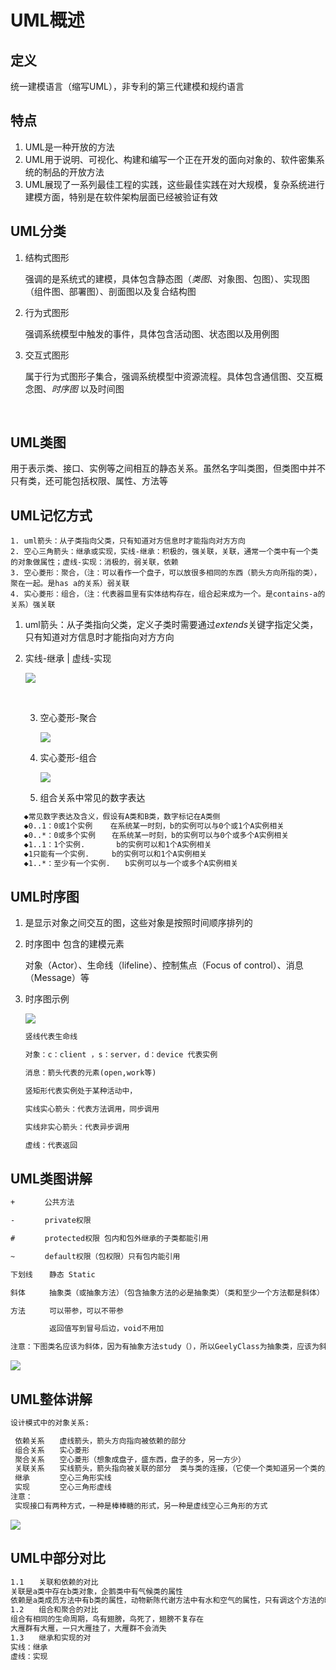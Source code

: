 # UML概述



## 定义

统一建模语言（缩写UML），非专利的第三代建模和规约语言

## 特点

1. UML是一种开放的方法
2. UML用于说明、可视化、构建和编写一个正在开发的面向对象的、软件密集系统的制品的开放方法
3. UML展现了一系列最佳工程的实践，这些最佳实践在对大规模，复杂系统进行建模方面，特别是在软件架构层面已经被验证有效

## UML分类

1. 结构式图形

   强调的是系统式的建模，具体包含静态图（*类图*、对象图、包图）、实现图（组件图、部署图）、剖面图以及复合结构图

2. 行为式图形

    强调系统模型中触发的事件，具体包含活动图、状态图以及用例图

3. 交互式图形

   属于行为式图形子集合，强调系统模型中资源流程。具体包含通信图、交互概念图、*时序图*  以及时间图

   ​

## UML类图

用于表示类、接口、实例等之间相互的静态关系。虽然名字叫类图，但类图中并不只有类，还可能包括权限、属性、方法等

## UML记忆方式

```text
1. uml箭头：从子类指向父类，只有知道对方信息时才能指向对方方向
2. 空心三角箭头：继承或实现，实线-继承：积极的，强关联，关联，通常一个类中有一个类的对象做属性；虚线-实现：消极的，弱关联，依赖
3. 空心菱形：聚合，（注：可以看作一个盘子，可以放很多相同的东西（箭头方向所指的类），聚在一起。是has a的关系）弱关联
4. 实心菱形：组合，（注：代表器皿里有实体结构存在，组合起来成为一个。是contains-a的关系）强关联
```

1. uml箭头：从子类指向父类，定义子类时需要通过*extends*关键字指定父类，只有知道对方信息时才能指向对方方向

2. 实线-继承 | 虚线-实现

   ![](./static/sx.png)

   ​

   3. 空心菱形-聚合

      ![](./static/jh.png)

   4. 实心菱形-组合

      ![](./static/zh.png)

   5. 组合关系中常见的数字表达
   
``` tex
   ◆常见数字表达及含义，假设有A类和B类，数字标记在A类侧
   ◆0..1：0或1个实例    在系统某一时刻，b的实例可以与0个或1个A实例相关
   ◆0..*：0或多个实例　  在系统某一时刻，b的实例可以与0个或多个A实例相关
   ◆1..1：1个实例.       b的实例可以和1个A实例相关
   ◆1只能有一个实例.     b的实例可以和1个A实例相关
   ◆1..*：至少有一个实例.　　b实例可以与一个或多个A实例相关
```

## UML时序图

1. 是显示对象之间交互的图，这些对象是按照时间顺序排列的

2. 时序图中 包含的建模元素

   对象（Actor）、生命线（lifeline）、控制焦点（Focus of control）、消息（Message）等

3. 时序图示例

   ![](./static/sxt.png)

   ``` tex
   竖线代表生命线

   对象：c：client ，s：server，d：device 代表实例

   消息：箭头代表的元素(open,work等)

   竖矩形代表实例处于某种活动中，

   实线实心箭头：代表方法调用，同步调用

   实线非实心箭头：代表异步调用

   虚线：代表返回
   ```

## UML类图讲解

``` tex
+　　　　公共方法

-　　　　private权限

#　　　　protected权限 包内和包外继承的子类都能引用

~　　　　default权限（包权限）只有包内能引用

下划线　  静态 Static

斜体　　  抽象类（或抽象方法）（包含抽象方法的必是抽象类）（类和至少一个方法都是斜体）

方法　　  可以带参，可以不带参

　　　　  返回值写到冒号后边，void不用加

注意：下图类名应该为斜体，因为有抽象方法study（），所以GeelyClass为抽象类，应该为斜体。
```

![](./static/umlxj.png)



## UML整体讲解

``` tex
设计模式中的对象关系:

 依赖关系　　虚线箭头，箭头方向指向被依赖的部分
 组合关系　　实心菱形
 聚合关系　　空心菱形（想象成盘子，盛东西，盘子的多，另一方少）
 关联关系　　实线箭头，箭头指向被关联的部分  类与类的连接，（它使一个类知道另一个类的属性和方法，关联关  系一般用成员变量实现）
 继承　　　　空心三角形实线
 实现　　　　空心三角形虚线
注意：
 实现接口有两种方式，一种是棒棒糖的形式，另一种是虚线空心三角形的方式
```

![](./static/umlqxj.png)



## UML中部分对比

``` tex
1.1　　关联和依赖的对比
关联是a类中存在b类对象，企鹅类中有气候类的属性
依赖是a类成员方法中有b类的属性，动物新陈代谢方法中有水和空气的属性，只有调这个方法的时候，才可能临时用一下
1.2　　组合和聚合的对比
组合有相同的生命周期，鸟有翅膀，鸟死了，翅膀不复存在
大雁群有大雁，一只大雁挂了，大雁群不会消失
1.3　　继承和实现的对
实线：继承
虚线：实现
```























































































